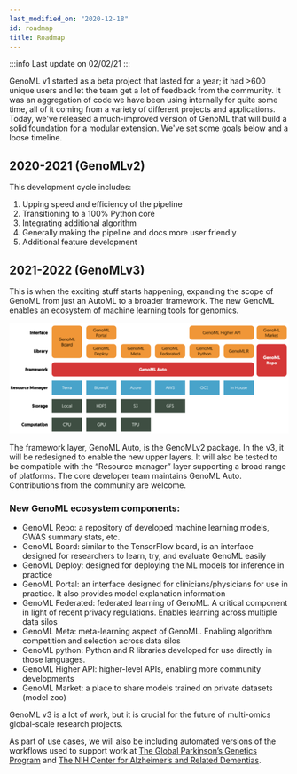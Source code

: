 ```yaml
---
last_modified_on: "2020-12-18"
id: roadmap
title: Roadmap  
---
```


:::info
Last update on 02/02/21
:::

GenoML v1 started as a beta project that lasted for a year; it had >600 unique users and let the team get a lot of feedback from the community. It was an aggregation of code we have been using internally for quite some time, all of it coming from a variety of different projects and applications. Today, we've released a much-improved version of GenoML that will build a solid foundation for a modular extension. We've set some goals below and a loose timeline. 

## 2020-2021 (GenoMLv2)
This development cycle includes:
1. Upping speed and efficiency of the pipeline
2. Transitioning to a 100% Python core
3. Integrating additional algorithm
4. Generally making the pipeline and docs more user friendly
5. Additional feature development 

## 2021-2022 (GenoMLv3)
This is when the exciting stuff starts happening, expanding the scope of GenoML from just an AutoML to a broader framework. The new GenoML enables an ecosystem of machine learning tools for genomics. 

![GenoML Ecosystem](/img/genoml-ecosystem.png)

The framework layer, GenoML Auto, is the GenoMLv2 package. In the v3, it will be redesigned to enable the new upper layers. It will also be tested to be compatible with the “Resource manager” layer supporting a broad range of platforms. The core developer team maintains GenoML Auto. Contributions from the community are welcome. 

### New GenoML ecosystem components: 
- GenoML Repo: a repository of developed machine learning models, GWAS summary stats, etc. 
- GenoML Board: similar to the TensorFlow board, is an interface designed for researchers to learn, try, and evaluate GenoML easily
- GenoML Deploy: designed for deploying the ML models for inference in practice
- GenoML Portal: an interface designed for clinicians/physicians for use in practice. It also provides model explanation information 
- GenoML Federated: federated learning of GenoML. A critical component in light of recent privacy regulations. Enables learning across multiple data silos
- GenoML Meta: meta-learning aspect of GenoML. Enabling algorithm competition and selection across data silos
- GenoML python: Python and R libraries developed for use directly in those languages. 
- GenoML Higher API: higher-level APIs, enabling more community developments 
- GenoML Market: a place to share models trained on private datasets (model zoo)

GenoML v3 is a lot of work, but it is crucial for the future of multi-omics global-scale research projects.

As part of use cases, we will also be including automated versions of the workflows used to support work at [The Global Parkinson’s Genetics Program](https://parkinsonsroadmap.org/gp2/) and [The NIH Center for Alzheimer’s and Related Dementias](https://www.nia.nih.gov/research/card). 